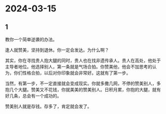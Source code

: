 # 2024-03-15

## 1


教你一个简单逆袭的办法。

 逢人就赞美，坚持到退休。你一定会发达。为什么啊？

其实，你在寻找贵人抱大腿的同时，贵人也在找非遗传承人。贵人在高处，他处于主导者地位。他选择别人，第一条就是气场合拍。你赞美他，他会不加思考的认为，你们性格合拍，以后对你印象就会非常好。这就有了第一步。

当然，有第一步，不一定直接就会变成现实。你就多撒几网，不停的赞美别人，多抱几个大腿。赞美又不花钱，你就美美的赞美别人。日积月累，你抱的大腿，就有好几条，总会有一个成功的。

 赞美别人就是存钱。存多了，肯定就会发了。






